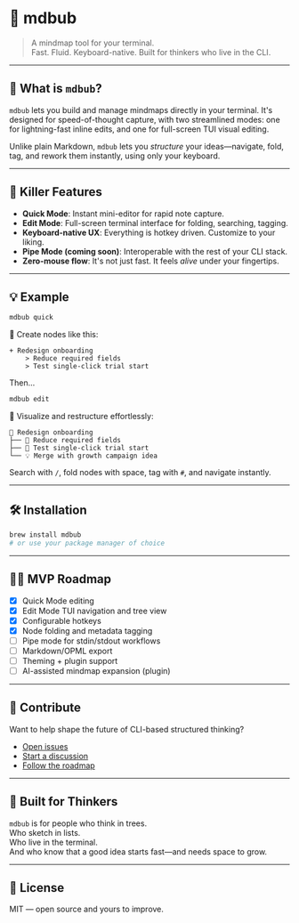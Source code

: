 
# 🧠 mdbub

> A mindmap tool for your terminal.  
> Fast. Fluid. Keyboard-native. Built for thinkers who live in the CLI.

---

## 🚀 What is `mdbub`?

`mdbub` lets you build and manage mindmaps directly in your terminal. It's designed for speed-of-thought capture, with two streamlined modes: one for lightning-fast inline edits, and one for full-screen TUI visual editing.

Unlike plain Markdown, `mdbub` lets you *structure* your ideas—navigate, fold, tag, and rework them instantly, using only your keyboard.

---

## 🧨 Killer Features

- **Quick Mode**: Instant mini-editor for rapid note capture.
- **Edit Mode**: Full-screen terminal interface for folding, searching, tagging.
- **Keyboard-native UX**: Everything is hotkey driven. Customize to your liking.
- **Pipe Mode (coming soon)**: Interoperable with the rest of your CLI stack.
- **Zero-mouse flow**: It's not just fast. It feels *alive* under your fingertips.

---

## 💡 Example

```bash
mdbub quick
```

📍 Create nodes like this:

```
+ Redesign onboarding
    > Reduce required fields
    > Test single-click trial start
```

Then…

```bash
mdbub edit
```

🧠 Visualize and restructure effortlessly:

```
📌 Redesign onboarding
├── 🧩 Reduce required fields
├── 🧪 Test single-click trial start
└── 💡 Merge with growth campaign idea
```

Search with `/`, fold nodes with space, tag with `#`, and navigate instantly.

---

## 🛠 Installation

```bash
brew install mdbub
# or use your package manager of choice
```

---

## 🧑‍💻 MVP Roadmap

- [x] Quick Mode editing
- [x] Edit Mode TUI navigation and tree view
- [x] Configurable hotkeys
- [x] Node folding and metadata tagging
- [ ] Pipe mode for stdin/stdout workflows
- [ ] Markdown/OPML export
- [ ] Theming + plugin support
- [ ] AI-assisted mindmap expansion (plugin)

---

## 🤝 Contribute

Want to help shape the future of CLI-based structured thinking?

- [Open issues](https://github.com/your-org/mdbub/issues)
- [Start a discussion](https://github.com/your-org/mdbub/discussions)
- [Follow the roadmap](https://github.com/your-org/mdbub/projects)

---

## 🧠 Built for Thinkers

`mdbub` is for people who think in trees.  
Who sketch in lists.  
Who live in the terminal.  
And who know that a good idea starts fast—and needs space to grow.

---

## 📄 License

MIT — open source and yours to improve.
